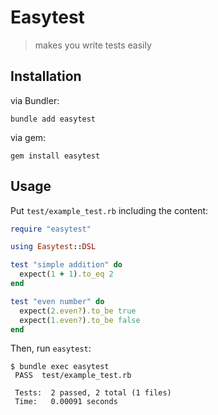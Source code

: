 # Easytest

> makes you write tests easily

## Installation

via Bundler:

```shell
bundle add easytest
```

via gem:

```shell
gem install easytest
```

## Usage

Put `test/example_test.rb` including the content:

```ruby
require "easytest"

using Easytest::DSL

test "simple addition" do
  expect(1 + 1).to_eq 2
end

test "even number" do
  expect(2.even?).to_be true
  expect(1.even?).to_be false
end
```

Then, run `easytest`:

```console
$ bundle exec easytest
 PASS  test/example_test.rb

 Tests:  2 passed, 2 total (1 files)
 Time:   0.00091 seconds
```
